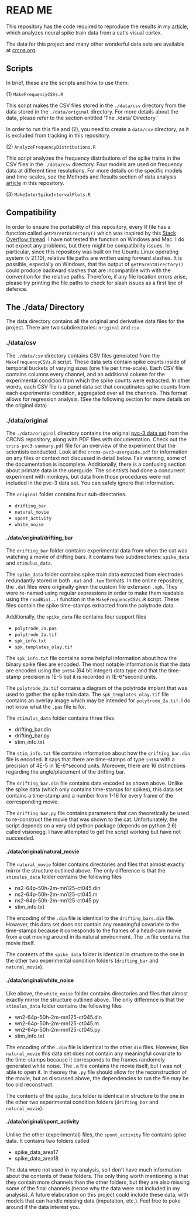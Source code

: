 # READ ME

This repository has the code required to reproduce the results in my [article](https://oliver.shetler.org/cat-cortex), which analyzes neural spike train data from a cat's visual cortex.

The data for this project and many other wonderful data sets are available at [crcns.org](https://crcns.org/).

## Scripts

In brief, these are the scripts and how to use them:

(1) `MakeFrequencyCSVs.R`

This script makes the CSV files stored in the `./data/csv` directory from the data stored in the `./data/original` directory. For more details about the data, please refer to the section entitled 'The ./data/ Directory.'

In order to run this file and (2), you need to create a `data/csv` directory, as it is excluded from tracking in this repository.


(2) `AnalyzeFrequencyDistributions.R`

This script analyzes the frequency distributions of the spike trains in the CSV files in the `./data/csv` directory. Four models are used on frequency data at different time resolutions. For more details on the specific models and time-scales, see the Methods and Results section of data analysis [article](./article.pdf) in this repository.


(3) `MakeInterSpikeIntervalPlots.R`




## Compatibility

In order to ensure the portability of this repository, every R file has a function called `getParentDirectory()` which was inspired by this [Stack Overflow thread](https://stackoverflow.com/questions/47044068/get-the-path-of-current-script). I have not tested the function on Windows and Mac. I do not expect any problems, but there might be compatibility issues. In particular, since this repository was built on the Ubuntu Linux operating system (v 21.10), relative file paths are written using forward slashes. It is possible, especially on Windows, that the output of `getParentDirectory()` could produce backward slashes that are incompatible with with the convention for the relative paths. Therefore, if any file location errors arise, please try printing the file paths to check for slash issues as a first line of defence.


## The ./data/ Directory

The data directory contains all the original and derivative data files for the project. There are two subdirectories: `original` and `csv`.

### ./data/csv

The `./data/csv` directory contains CSV files generated from the `MakeFrequencyCSVs.R` script. These data sets contain spike counts inside of temporal buckets of varying sizes (one file per time-scale). Each CSV file contains columns every channel, and an additional column for the experimental condition from which the spike counts were extracted. In other words, each CSV file is a panel data set that concatinates spike counts from each experimental condition, aggregated over all the channels. This format allows for regression analysis. (See the following section for more details on the original data)

### ./data/original

The `./data/original` directory contains the original [pvc-3 data set](https://crcns.org/data-sets/vc/pvc-3) from the CRCNS repository, along with PDF files with documentation. Check out the `crcns-pvc3-summary.pdf` file for an overview of the experiment that the scientists conducted. Look at the `crcns-pvc3-userguide.pdf` for information on any files or context not discussed in detail below. Fair warning, some of the documentation is incomplete. Additionally, there is a confusing section about primate data in the userguide. The scientists had done a concurrent experiment with monkeys, but data from those procedures were not included in the pvc-3 data set. You can safely ignore that information.

The `original` folder contains four sub-directories.
- `drifting_bar`
- `natural_movie`
- `spont_activity`
- `white_noise`

#### ./data/original/drifting_bar

The `drifting_bar` folder contains experimental data from when the cat was watching a movie of drifting bars. It contains two subdirectories: `spike_data` and `stimulus_data`.

The `spike_data` folder contains spike train data extracted from electrodes redundantly stored in both `.dat` and `.tem` formats. In the online repository, the `.dat` files were originally given the custom file extension `.spk`. They were re-named using regular expressions in order to make them readable using the `readBin(..)` function in the `MakeFrequencyCSVs.R` script. These files contain the spike time-stamps extracted from the polytrode data.

 Additionally, the `spike_data` file contains four support files
- `polytrode_2a.pas`
- `polytrode_2a.tif`
- `spk_info.txt`
- `spk_templates_olay.tif`

The `spk_info.txt` file contains some helpful information about how the binary spike files are encoded. The most notable information is that the data are encoded using the `int64` (64 bit integer) data type and that the time-stamp precision is 1E-5 but it is recorded in 1E-6*second units.

The `polytrode_2a.tif` contains a diagram of the polytrode implant that was used to gather the spike train data. The `spk_templates_olay.tif` file contains an overlay image which may be intended for `polytrode_2a.tif`. I do not know what the `.pas` file is for.

The `stimulus_data` folder contains three files
- drifting_bar.din
- drifting_bar.py
- stim_info.txt

The `stim_info.txt` file contains information about how the `drifting_bar.din` file is encoded. It says that there are time-stamps of type `int64` with a precision of 4E-5 in 1E-6*second units. Moreover, there are 16 distinctions regarding the angle/placement of the drifting bar.

The `drifting_bar.din` file contains data encoded as shown above. Unlike the spike data (which only contains time-stamps for spikes), this data set contains a time-stamp and a number from 1-16 for every frame of the corresponding movie.

The `drifting_bar.py` file contains parameters that can theoretically be used to re-construct the movie that was shown to the cat. Unfortunately, the script depends on a very old python package (depends on python 2.6) called visionegg. I have attempted to get the script working but have not succeeded.

#### ./data/original/natural_movie

The `natural_movie` folder contains directories and files that almost exactly mirror the structure outlined above. The only difference is that the `stimulus_data` folder contains the following files
- ns2-64p-50h-2m-mn125-ct045.din
- ns2-64p-50h-2m-mn125-ct045.m
- ns2-64p-50h-2m-mn125-ct045.py
- stim_info.txt

The encoding of the `.din` file is identical to the `drifting_bars.din` file. However, this data set does not contain any meaningful covariate to the time-stamps because it corresponds to the frames of a head-cam movie from a cat moving around in its natural environment. The `.m` file contains the movie itself.

The contents of the `spike_data` folder is identical in structure to the one in the other two experimental condition folders (`drifting_bar` and `natural_movie`).


#### ./data/original/white_noise

Like above, the `white_noise` folder contains directories and files that almost exactly mirror the structure outlined above. The only difference is that the `stimulus_data` folder contains the following files
- wn2-64p-50h-2m-mn125-ct045.din
- wn2-64p-50h-2m-mn125-ct045.m
- wn2-64p-50h-2m-mn125-ct045.py
- stim_info.txt

The encoding of the `.din` file is identical to the other `din` files. However, like `natural_movie` this data set does not contain any meaningful covariate to the time-stamps because it corresponds to the frames randomely generated white noise. The `.m` file contains the movie itself, but I was not able to open it. In theorey the `.py` file should allow for the reconstruction of the movie, but as discussed above, the dependencies to run the file may be too old reconstruct.

The contents of the `spike_data` folder is identical in structure to the one in the other two experimental condition folders (`drifting_bar` and `natural_movie`).

#### ./data/original/spont_activity

Unlike the other (experimental) files, the `spont_activity` file contains spike data. It contains two folders called
- spike_data_area17
- spike_data_area18

The data were not used in my analysis, so I don't have much information about the contents of these folders. The only thing worth mentioning is that they contain more channels than the other folders, but they are also missing some of the final channels (hence why the data were not included in my analysis). A future elaboration on this project could include these data, with models that can handle missing data (imputation, etc.). Feel free to poke around if the data interest you.
